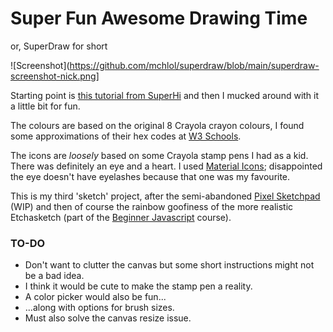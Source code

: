 # Super Fun Awesome Drawing Time 

or, SuperDraw for short

![Screenshot](https://github.com/mchlol/superdraw/blob/main/superdraw-screenshot-nick.png]

Starting point is [this tutorial from SuperHi](https://library.superhi.com/posts/how-to-draw-and-paint-using-html-canvas) and then I mucked around with it a little bit for fun. 

The colours are based on the original 8 Crayola crayon colours, I found some approximations of their hex codes at [W3 Schools](https://www.w3schools.com/colors/colors_crayola.asp). 

The icons are *loosely* based on some Crayola stamp pens I had as a kid. There was definitely an eye and a heart. I used [Material Icons](https://fonts.google.com/icons); disappointed the eye doesn't have eyelashes because that one was my favourite. 

This is my third 'sketch' project, after the semi-abandoned [Pixel Sketchpad](https://mchlol.github.io/etchasketch/) (WIP) and then of course the rainbow goofiness of the more realistic Etchasketch (part of the [Beginner Javascript](https://beginnerjavascript.com) course).


### TO-DO

- Don't want to clutter the canvas but some short instructions might not be a bad idea.
- I think it would be cute to make the stamp pen a reality.
- A color picker would also be fun...
- ...along with options for brush sizes. 
- Must also solve the canvas resize issue.
